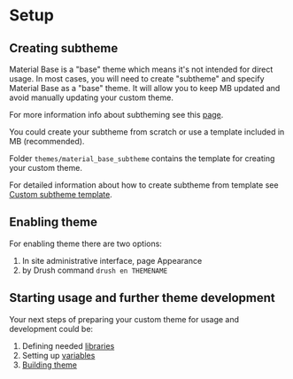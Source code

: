 Setup
=====

Creating subtheme
-----------------

Material Base is a "base" theme which means it's not intended for direct usage. In most cases, you will need to create "subtheme" and specify Material Base as a "base" theme.
It will allow you to keep MB updated and avoid manually updating your custom theme.

For more information info about subtheming see this [page](https://www.drupal.org/docs/theming-drupal/creating-sub-themes).

You could create your subtheme from scratch or use a template included in MB (recommended).

Folder `themes/material_base_subtheme` contains the template for creating your custom theme.

For detailed information about how to create subtheme from template see [Custom subtheme template](subtheme-template.md).

Enabling theme
--------------

For enabling theme there are two options:

1. In site administrative interface, page Appearance
2. by Drush command `drush en THEMENAME`

Starting usage and further theme development
--------------------------------------------

Your next steps of preparing your custom theme for usage and development could be:

1. Defining needed [libraries](libraries.md)
2. Setting up [variables](variables.md)
3. [Building theme](build.md)
